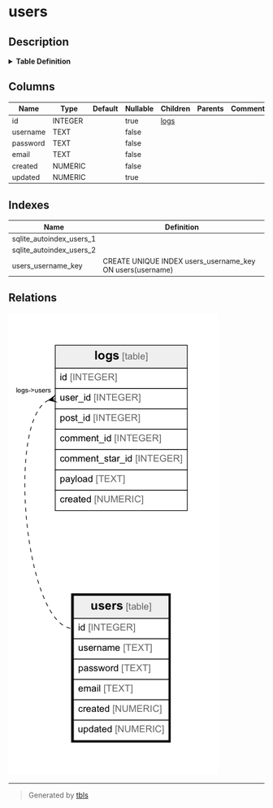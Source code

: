 # users

## Description


<details>
<summary><strong>Table Definition</strong></summary>

```sql
CREATE TABLE users (
  id INTEGER PRIMARY KEY AUTOINCREMENT,
  username TEXT UNIQUE NOT NULL CHECK(length(username) > 4),
  password TEXT NOT NULL,
  email TEXT UNIQUE NOT NULL,
  created NUMERIC NOT NULL,
  updated NUMERIC
)
```

</details>


## Columns

| Name | Type | Default | Nullable | Children | Parents | Comment |
| ---- | ---- | ------- | -------- | -------- | ------- | ------- |
| id | INTEGER |  | true | [logs](logs.md) |  |  |
| username | TEXT |  | false |  |  |  |
| password | TEXT |  | false |  |  |  |
| email | TEXT |  | false |  |  |  |
| created | NUMERIC |  | false |  |  |  |
| updated | NUMERIC |  | true |  |  |  |



## Indexes

| Name | Definition |
| ---- | ---------- |
| sqlite_autoindex_users_1 |  |
| sqlite_autoindex_users_2 |  |
| users_username_key | CREATE UNIQUE INDEX users_username_key ON users(username) |



## Relations

![er](users.png)

---

> Generated by [tbls](https://github.com/k1LoW/tbls)